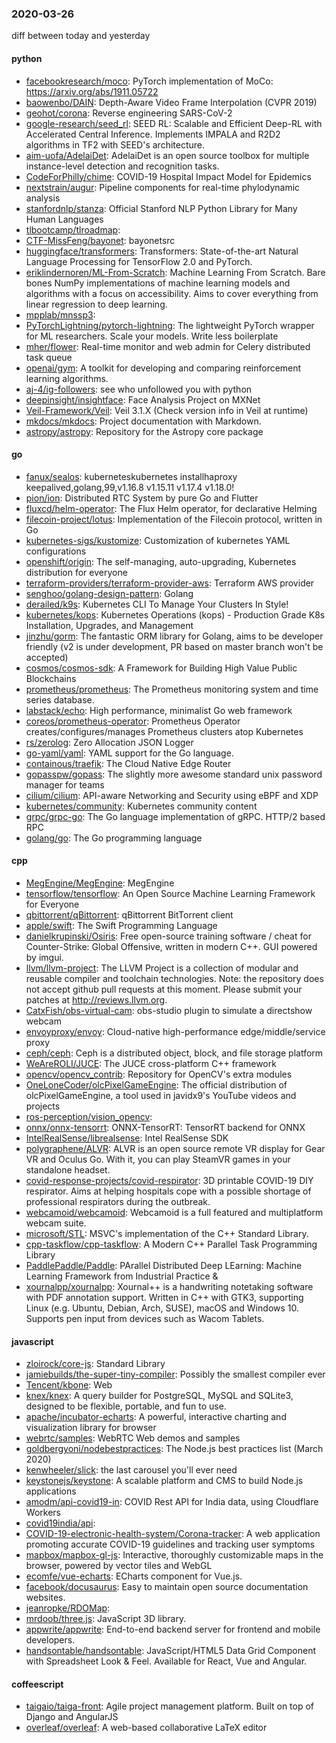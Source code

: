 ### 2020-03-26
diff between today and yesterday

#### python
* [facebookresearch/moco](https://github.com/facebookresearch/moco): PyTorch implementation of MoCo: https://arxiv.org/abs/1911.05722
* [baowenbo/DAIN](https://github.com/baowenbo/DAIN): Depth-Aware Video Frame Interpolation (CVPR 2019)
* [geohot/corona](https://github.com/geohot/corona): Reverse engineering SARS-CoV-2
* [google-research/seed_rl](https://github.com/google-research/seed_rl): SEED RL: Scalable and Efficient Deep-RL with Accelerated Central Inference. Implements IMPALA and R2D2 algorithms in TF2 with SEED's architecture.
* [aim-uofa/AdelaiDet](https://github.com/aim-uofa/AdelaiDet): AdelaiDet is an open source toolbox for multiple instance-level detection and recognition tasks.
* [CodeForPhilly/chime](https://github.com/CodeForPhilly/chime): COVID-19 Hospital Impact Model for Epidemics
* [nextstrain/augur](https://github.com/nextstrain/augur): Pipeline components for real-time phylodynamic analysis
* [stanfordnlp/stanza](https://github.com/stanfordnlp/stanza): Official Stanford NLP Python Library for Many Human Languages
* [tlbootcamp/tlroadmap](https://github.com/tlbootcamp/tlroadmap):      
* [CTF-MissFeng/bayonet](https://github.com/CTF-MissFeng/bayonet): bayonetsrc
* [huggingface/transformers](https://github.com/huggingface/transformers):  Transformers: State-of-the-art Natural Language Processing for TensorFlow 2.0 and PyTorch.
* [eriklindernoren/ML-From-Scratch](https://github.com/eriklindernoren/ML-From-Scratch): Machine Learning From Scratch. Bare bones NumPy implementations of machine learning models and algorithms with a focus on accessibility. Aims to cover everything from linear regression to deep learning.
* [mpplab/mnssp3](https://github.com/mpplab/mnssp3): 
* [PyTorchLightning/pytorch-lightning](https://github.com/PyTorchLightning/pytorch-lightning): The lightweight PyTorch wrapper for ML researchers. Scale your models. Write less boilerplate
* [mher/flower](https://github.com/mher/flower): Real-time monitor and web admin for Celery distributed task queue
* [openai/gym](https://github.com/openai/gym): A toolkit for developing and comparing reinforcement learning algorithms.
* [aj-4/ig-followers](https://github.com/aj-4/ig-followers): see who unfollowed you with python
* [deepinsight/insightface](https://github.com/deepinsight/insightface): Face Analysis Project on MXNet
* [Veil-Framework/Veil](https://github.com/Veil-Framework/Veil): Veil 3.1.X (Check version info in Veil at runtime)
* [mkdocs/mkdocs](https://github.com/mkdocs/mkdocs): Project documentation with Markdown.
* [astropy/astropy](https://github.com/astropy/astropy): Repository for the Astropy core package

#### go
* [fanux/sealos](https://github.com/fanux/sealos): kuberneteskubernetes installhaproxy keepalived,golang,99,v1.16.8 v1.15.11 v1.17.4 v1.18.0!
* [pion/ion](https://github.com/pion/ion): Distributed RTC System by pure Go and Flutter
* [fluxcd/helm-operator](https://github.com/fluxcd/helm-operator): The Flux Helm operator, for declarative Helming
* [filecoin-project/lotus](https://github.com/filecoin-project/lotus): Implementation of the Filecoin protocol, written in Go
* [kubernetes-sigs/kustomize](https://github.com/kubernetes-sigs/kustomize): Customization of kubernetes YAML configurations
* [openshift/origin](https://github.com/openshift/origin): The self-managing, auto-upgrading, Kubernetes distribution for everyone
* [terraform-providers/terraform-provider-aws](https://github.com/terraform-providers/terraform-provider-aws): Terraform AWS provider
* [senghoo/golang-design-pattern](https://github.com/senghoo/golang-design-pattern):  Golang
* [derailed/k9s](https://github.com/derailed/k9s):  Kubernetes CLI To Manage Your Clusters In Style!
* [kubernetes/kops](https://github.com/kubernetes/kops): Kubernetes Operations (kops) - Production Grade K8s Installation, Upgrades, and Management
* [jinzhu/gorm](https://github.com/jinzhu/gorm): The fantastic ORM library for Golang, aims to be developer friendly (v2 is under development, PR based on master branch won't be accepted)
* [cosmos/cosmos-sdk](https://github.com/cosmos/cosmos-sdk):  A Framework for Building High Value Public Blockchains 
* [prometheus/prometheus](https://github.com/prometheus/prometheus): The Prometheus monitoring system and time series database.
* [labstack/echo](https://github.com/labstack/echo): High performance, minimalist Go web framework
* [coreos/prometheus-operator](https://github.com/coreos/prometheus-operator): Prometheus Operator creates/configures/manages Prometheus clusters atop Kubernetes
* [rs/zerolog](https://github.com/rs/zerolog): Zero Allocation JSON Logger
* [go-yaml/yaml](https://github.com/go-yaml/yaml): YAML support for the Go language.
* [containous/traefik](https://github.com/containous/traefik): The Cloud Native Edge Router
* [gopasspw/gopass](https://github.com/gopasspw/gopass): The slightly more awesome standard unix password manager for teams
* [cilium/cilium](https://github.com/cilium/cilium): API-aware Networking and Security using eBPF and XDP
* [kubernetes/community](https://github.com/kubernetes/community): Kubernetes community content
* [grpc/grpc-go](https://github.com/grpc/grpc-go): The Go language implementation of gRPC. HTTP/2 based RPC
* [golang/go](https://github.com/golang/go): The Go programming language

#### cpp
* [MegEngine/MegEngine](https://github.com/MegEngine/MegEngine): MegEngine 
* [tensorflow/tensorflow](https://github.com/tensorflow/tensorflow): An Open Source Machine Learning Framework for Everyone
* [qbittorrent/qBittorrent](https://github.com/qbittorrent/qBittorrent): qBittorrent BitTorrent client
* [apple/swift](https://github.com/apple/swift): The Swift Programming Language
* [danielkrupinski/Osiris](https://github.com/danielkrupinski/Osiris): Free open-source training software / cheat for Counter-Strike: Global Offensive, written in modern C++. GUI powered by imgui.
* [llvm/llvm-project](https://github.com/llvm/llvm-project): The LLVM Project is a collection of modular and reusable compiler and toolchain technologies. Note: the repository does not accept github pull requests at this moment. Please submit your patches at http://reviews.llvm.org.
* [CatxFish/obs-virtual-cam](https://github.com/CatxFish/obs-virtual-cam): obs-studio plugin to simulate a directshow webcam
* [envoyproxy/envoy](https://github.com/envoyproxy/envoy): Cloud-native high-performance edge/middle/service proxy
* [ceph/ceph](https://github.com/ceph/ceph): Ceph is a distributed object, block, and file storage platform
* [WeAreROLI/JUCE](https://github.com/WeAreROLI/JUCE): The JUCE cross-platform C++ framework
* [opencv/opencv_contrib](https://github.com/opencv/opencv_contrib): Repository for OpenCV's extra modules
* [OneLoneCoder/olcPixelGameEngine](https://github.com/OneLoneCoder/olcPixelGameEngine): The official distribution of olcPixelGameEngine, a tool used in javidx9's YouTube videos and projects
* [ros-perception/vision_opencv](https://github.com/ros-perception/vision_opencv): 
* [onnx/onnx-tensorrt](https://github.com/onnx/onnx-tensorrt): ONNX-TensorRT: TensorRT backend for ONNX
* [IntelRealSense/librealsense](https://github.com/IntelRealSense/librealsense): Intel RealSense SDK
* [polygraphene/ALVR](https://github.com/polygraphene/ALVR): ALVR is an open source remote VR display for Gear VR and Oculus Go. With it, you can play SteamVR games in your standalone headset.
* [covid-response-projects/covid-respirator](https://github.com/covid-response-projects/covid-respirator):  3D printable COVID-19 DIY respirator. Aims at helping hospitals cope with a possible shortage of professional respirators during the outbreak.
* [webcamoid/webcamoid](https://github.com/webcamoid/webcamoid): Webcamoid is a full featured and multiplatform webcam suite.
* [microsoft/STL](https://github.com/microsoft/STL): MSVC's implementation of the C++ Standard Library.
* [cpp-taskflow/cpp-taskflow](https://github.com/cpp-taskflow/cpp-taskflow): A Modern C++ Parallel Task Programming Library
* [PaddlePaddle/Paddle](https://github.com/PaddlePaddle/Paddle): PArallel Distributed Deep LEarning: Machine Learning Framework from Industrial Practice &
* [xournalpp/xournalpp](https://github.com/xournalpp/xournalpp): Xournal++ is a handwriting notetaking software with PDF annotation support. Written in C++ with GTK3, supporting Linux (e.g. Ubuntu, Debian, Arch, SUSE), macOS and Windows 10. Supports pen input from devices such as Wacom Tablets.

#### javascript
* [zloirock/core-js](https://github.com/zloirock/core-js): Standard Library
* [jamiebuilds/the-super-tiny-compiler](https://github.com/jamiebuilds/the-super-tiny-compiler):  Possibly the smallest compiler ever
* [Tencent/kbone](https://github.com/Tencent/kbone):  Web 
* [knex/knex](https://github.com/knex/knex): A query builder for PostgreSQL, MySQL and SQLite3, designed to be flexible, portable, and fun to use.
* [apache/incubator-echarts](https://github.com/apache/incubator-echarts): A powerful, interactive charting and visualization library for browser
* [webrtc/samples](https://github.com/webrtc/samples): WebRTC Web demos and samples
* [goldbergyoni/nodebestpractices](https://github.com/goldbergyoni/nodebestpractices):  The Node.js best practices list (March 2020)
* [kenwheeler/slick](https://github.com/kenwheeler/slick): the last carousel you'll ever need
* [keystonejs/keystone](https://github.com/keystonejs/keystone): A scalable platform and CMS to build Node.js applications
* [amodm/api-covid19-in](https://github.com/amodm/api-covid19-in): COVID Rest API for India data, using Cloudflare Workers
* [covid19india/api](https://github.com/covid19india/api): 
* [COVID-19-electronic-health-system/Corona-tracker](https://github.com/COVID-19-electronic-health-system/Corona-tracker): A web application promoting accurate COVID-19 guidelines and tracking user symptoms
* [mapbox/mapbox-gl-js](https://github.com/mapbox/mapbox-gl-js): Interactive, thoroughly customizable maps in the browser, powered by vector tiles and WebGL
* [ecomfe/vue-echarts](https://github.com/ecomfe/vue-echarts): ECharts component for Vue.js.
* [facebook/docusaurus](https://github.com/facebook/docusaurus): Easy to maintain open source documentation websites.
* [jeanropke/RDOMap](https://github.com/jeanropke/RDOMap): 
* [mrdoob/three.js](https://github.com/mrdoob/three.js): JavaScript 3D library.
* [appwrite/appwrite](https://github.com/appwrite/appwrite): End-to-end backend server for frontend and mobile developers. 
* [handsontable/handsontable](https://github.com/handsontable/handsontable): JavaScript/HTML5 Data Grid Component with Spreadsheet Look & Feel. Available for React, Vue and Angular.

#### coffeescript
* [taigaio/taiga-front](https://github.com/taigaio/taiga-front): Agile project management platform. Built on top of Django and AngularJS
* [overleaf/overleaf](https://github.com/overleaf/overleaf): A web-based collaborative LaTeX editor
